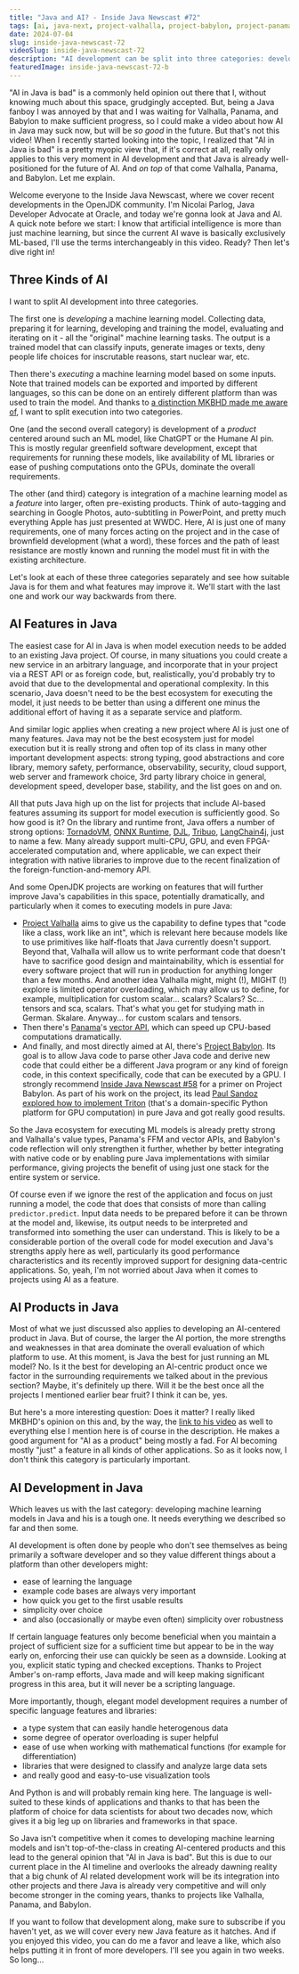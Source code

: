 ```yaml
---
title: "Java and AI? - Inside Java Newscast #72"
tags: [ai, java-next, project-valhalla, project-babylon, project-panama]
date: 2024-07-04
slug: inside-java-newscast-72
videoSlug: inside-java-newscast-72
description: "AI development can be split into three categories: developing an ML model (where Java isn't competitive and is unlikely to become top of the class any time soon), developing an AI-centered product (where Java is well-positioned and will become stringer soon; but does this category matter in the long run?) and adding AI-based features to larger projects (where Java is already very good and will only become stronger thanks to Valhalla's value types, Panama's FFM and vector APIs, and Babylon's code reflection)."
featuredImage: inside-java-newscast-72-b
---
```


"AI in Java is bad" is a commonly held opinion out there that I, without knowing much about this space, grudgingly accepted.
But, being a Java fanboy I was annoyed by that and I was waiting for Valhalla, Panama, and Babylon to make sufficient progress, so I could make a video about how AI in Java may suck now, but will be _so good_ in the future.
But that's not this video!
When I recently started looking into the topic, I realized that "AI in Java is bad" is a pretty myopic view that, if it's correct at all, really only applies to this very moment in AI development and that Java is already well-positioned for the future of AI.
And _on top_ of that come Valhalla, Panama, and Babylon.
Let me explain.

<!-- Logo -->

Welcome everyone to the Inside Java Newscast, where we cover recent developments in the OpenJDK community.
I'm Nicolai Parlog, Java Developer Advocate at Oracle, and today we're gonna look at Java and AI.
A quick note before we start:
I know that artificial intelligence is more than just machine learning, but since the current AI wave is basically exclusively ML-based, I'll use the terms interchangeably in this video.
Ready?
Then let's dive right in!


## Three Kinds of AI

I want to split AI development into three categories.

The first one is _developing_ a machine learning model.
Collecting data, preparing it for learning, developing and training the model, evaluating and iterating on it - all the "original" machine learning tasks.
The output is a trained model that can classify inputs, generate images or texts, deny people life choices for inscrutable reasons, start nuclear war, etc.

Then there's _executing_ a machine learning model based on some inputs.
Note that trained models can be exported and imported by different languages, so this can be done on an entirely different platform than was used to train the model.
And thanks to [a distinction MKBHD made me aware of](https://www.youtube.com/watch?v=sDIi95CqTiM), I want to split execution into two categories.

One (and the second overall category) is development of a _product_ centered around such an ML model, like ChatGPT or the Humane AI pin.
This is mostly regular greenfield software development, except that requirements for running these models, like availability of ML libraries or ease of pushing computations onto the GPUs, dominate the overall requirements.

The other (and third) category is integration of a machine learning model as a _feature_ into larger, often pre-existing products.
Think of auto-tagging and searching in Google Photos, auto-subtitling in PowerPoint, and pretty much everything Apple has just presented at WWDC.
Here, AI is just one of many requirements, one of many forces acting on the project and in the case of brownfield development (what a word), these forces and the path of least resistance are mostly known and running the model must fit in with the existing architecture.

Let's look at each of these three categories separately and see how suitable Java is for them and what features may improve it.
We'll start with the last one and work our way backwards from there.


## AI Features in Java

The easiest case for AI in Java is when model execution needs to be added to an existing Java project.
Of course, in many situations you could create a new service in an arbitrary language, and incorporate that in your project via a REST API or as foreign code, but, realistically, you'd probably try to avoid that due to the developmental and operational complexity.
In this scenario, Java doesn't need to be the best ecosystem for executing the model, it just needs to be better than using a different one minus the additional effort of having it as a separate service and platform.

And similar logic applies when creating a new project where AI is just one of many features.
Java may not be the best ecosystem just for model execution but it is really strong and often top of its class in many other important development aspects: strong typing, good abstractions and core library, memory safety, performance, observability, security, cloud support, web server and framework choice, 3rd party library choice in general, development speed, developer base, stability, and the list goes on and on.

All that puts Java high up on the list for projects that include AI-based features assuming its support for model execution is sufficiently good.
So how good is it?
On the library and runtime front, Java offers a number of strong options:
[TornadoVM](https://www.tornadovm.org/), [ONNX Runtime](https://onnxruntime.ai/), [DJL](https://djl.ai/), [Tribuo](https://tribuo.org/), [LangChain4j](https://docs.langchain4j.dev/), just to name a few.
Many already support multi-CPU, GPU, and even FPGA-accelerated computation and, where applicable, we can expect their integration with native libraries to improve due to the recent finalization of the foreign-function-and-memory API.

And some OpenJDK projects are working on features that will further improve Java's capabilities in this space, potentially dramatically, and particularly when it comes to executing models in pure Java:

* [Project Valhalla](https://openjdk.org/projects/valhalla/) aims to give us the capability to define types that "code like a class, work like an int", which is relevant here because models like to use primitives like half-floats that Java currently doesn't support.
  Beyond that, Valhalla will allow us to write performant code that doesn't have to sacrifice good design and maintainability, which is essential for every software project that will run in production for anything longer than a few months.
  And another idea Valhalla might, might (!), MIGHT (!) explore is limited operator overloading, which may allow us to define, for example, multiplication for custom scalar... scalars?
  Scalars? Sc... tensors and sca, scalars.
  That's what you get for studying math in German. Skalare.
  Anyway... for custom scalars and tensors.
* Then there's [Panama](https://openjdk.org/projects/panama/)'s [vector API](https://openjdk.org/jeps/469), which can speed up CPU-based computations dramatically.
* And finally, and most directly aimed at AI, there's [Project Babylon](https://openjdk.org/projects/babylon/).
  Its goal is to allow Java code to parse other Java code and derive new code that could either be a different Java program or any kind of foreign code, in this context specifically, code that can be executed by a GPU.
  I strongly recommend [Inside Java Newscast #58](https://www.youtube.com/watch?v=q8pxRkdKeR0) for a primer on Project Babylon.
  As part of his work on the project, its lead [Paul Sandoz explored how to implement Triton](https://openjdk.org/projects/babylon/articles/triton) (that's a domain-specific Python platform for GPU computation) in pure Java and got really good results.

<contentvideo slug="inside-java-newscast-58"></contentvideo>

So the Java ecosystem for executing ML models is already pretty strong and Valhalla's value types, Panama's FFM and vector APIs, and Babylon's code reflection will only strengthen it further, whether by better integrating with native code or by enabling pure Java implementations with similar performance, giving projects the benefit of using just one stack for the entire system or service.

Of course even if we ignore the rest of the application and focus on just running a model, the code that does that consists of more than calling `predictor.predict`.
Input data needs to be prepared before it can be thrown at the model and, likewise, its output needs to be interpreted and transformed into something the user can understand.
This is likely to be a considerable portion of the overall code for model execution and Java's strengths apply here as well, particularly its good performance characteristics and its recently improved support for designing data-centric applications.
So, yeah, I'm not worried about Java when it comes to projects using AI as a feature.


## AI Products in Java

Most of what we just discussed also applies to developing an AI-centered product in Java.
But of course, the larger the AI portion, the more strengths and weaknesses in that area dominate the overall evaluation of which platform to use.
At this moment, is Java the best for just running an ML model?
No.
Is it the best for developing an AI-centric product once we factor in the surrounding requirements we talked about in the previous section?
Maybe, it's definitely up there.
Will it be the best once all the projects I mentioned earlier bear fruit?
I think it can be, yes.

But here's a more interesting question:
Does it matter?
I really liked MKBHD's opinion on this and, by the way, the [link to his video](https://www.youtube.com/watch?v=sDIi95CqTiM) as well to everything else I mention here is of course in the description.
He makes a good argument for "AI as a product" being mostly a fad.
For AI becoming mostly "just" a feature in all kinds of other applications.
So as it looks now, I don't think this category is particularly important.


## AI Development in Java

Which leaves us with the last category: developing machine learning models in Java and his is a tough one.
It needs everything we described so far and then some.

AI development is often done by people who don't see themselves as being primarily a software developer and so they value different things about a platform than other developers might:

* ease of learning the language
* example code bases are always very important
* how quick you get to the first usable results
* simplicity over choice
* and also (occasionally or maybe even often) simplicity over robustness

If certain language features only become beneficial when you maintain a project of sufficient size for a sufficient time but appear to be in the way early on, enforcing their use can quickly be seen as a downside.
Looking at you, explicit static typing and checked exceptions.
Thanks to Project Amber's on-ramp efforts, Java made and will keep making significant progress in this area, but it will never be a scripting language.

More importantly, though, elegant model development requires a number of specific language features and libraries:

* a type system that can easily handle heterogenous data
* some degree of operator overloading is super helpful
* ease of use when working with mathematical functions (for example for differentiation)
* libraries that were designed to classify and analyze large data sets
* and really good and easy-to-use visualization tools

And Python is and will probably remain king here.
The language is well-suited to these kinds of applications and thanks to that has been the platform of choice for data scientists for about two decades now, which gives it a big leg up on libraries and frameworks in that space.

So Java isn't competitive when it comes to developing machine learning models and isn't top-of-the-class in creating AI-centered products and this lead to the general opinion that "AI in Java is bad".
But this is due to our current place in the AI timeline and overlooks the already dawning reality that a big chunk of AI related development work will be its integration into other projects and there Java is already very competitive and will only become stronger in the coming years, thanks to projects like Valhalla, Panama, and Babylon.

If you want to follow that development along, make sure to subscribe if you haven't yet, as we will cover every new Java feature as it hatches.
And if you enjoyed this video, you can do me a favor and leave a like, which also helps putting it in front of more developers.
I'll see you again in two weeks.
So long...
